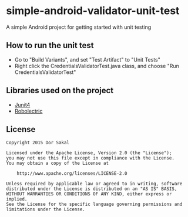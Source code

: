 # simple-android-validator-unit-test
A simple Android project for getting started with unit testing

How to run the unit test
------------------------------------
- Go to "Build Variants", and set "Test Artifact" to "Unit Tests"
- Right click the CredentialsValidatorTest.java class, and choose "Run CredentialsValidatorTest"

Libraries used on the project
------------------------------------
* [Junit4][1]
* [Robolectric][2]

License
-------

    Copyright 2015 Dor Sakal
    
    Licensed under the Apache License, Version 2.0 (the "License");
    you may not use this file except in compliance with the License.
    You may obtain a copy of the License at
    
        http://www.apache.org/licenses/LICENSE-2.0
    
    Unless required by applicable law or agreed to in writing, software
    distributed under the License is distributed on an "AS IS" BASIS,
    WITHOUT WARRANTIES OR CONDITIONS OF ANY KIND, either express or implied.
    See the License for the specific language governing permissions and
    limitations under the License.

[1]: https://github.com/junit-team/junit
[2]: https://github.com/robolectric/robolectric
